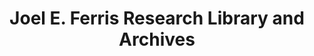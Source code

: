 ---
layout: repo
title: "Joel E. Ferris Research Library and Archives"
id: 25676
permalink: repos/25676/
---